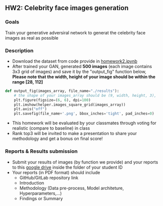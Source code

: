## HW2: Celebrity face images generation

### Goals
Train your generative adversiral network to generat the celebrity face images as real as possible

### Description
- Download the dataset from code provide in [homework2.ipynb](https://github.com/NCTU-VRDL/CS_IOC5008/blob/master/HW2/homework2.ipynb)
- After trained your GAN, generated **500 images** (each image contains 3x3 grid of images) and save it by the "output_fig" function below, **Please note that the width, height of your image should be within the range [28, 112]**
```python
def output_fig(images_array, file_name="./results"):
    # the shape of your images_array should be (9, width, height, 3),  28 <= width, height <= 112 
    plt.figure(figsize=(6, 6), dpi=100)
    plt.imshow(helper.images_square_grid(images_array))
    plt.axis("off")
    plt.savefig(file_name+'.png', bbox_inches='tight', pad_inches=0)
```
- This homework will be evaluated by your classmates through voting for realistic (compare to baseline) in class
- Rank top3  will be invited to make a presentation to share your methodology and get a bonus on final score!

### Reports & Results submission
- Submit your results of images (by function we provide) and your reports to this [google drive](https://drive.google.com/drive/u/3/folders/128HvF7a9WhxqBMo5EV70PDcLZy_4AvRr) inside the folder of your student ID
- Your reports (in PDF format) should include
  - GitHub/GitLab repository link
  - Introduction
  - Methodology (Data pre-process, Model architeture, Hyperparameters,...)
  - Findings or Summary
